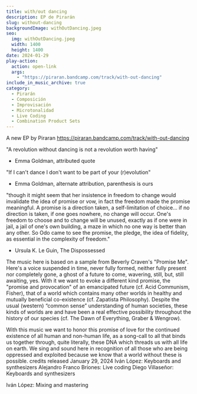 ```yaml
---
title: with/out dancing
description: EP de Pirarán 
slug: without-dancing
backgroundImage: withOutDancing.jpeg
seo:
  img: withOutDancing.jpeg
  width: 1400
  height: 1400
date: 2024-01-29
play-action:
  action: open-link
  args: 
    - "https://piraran.bandcamp.com/track/with-out-dancing"
include_in_music_archive: true
category:
  - Pirarán
  - Composición
  - Improvisación
  - Microtonalidad
  - Live Coding
  - Combination Product Sets
---
```

 
A new EP by Piraran https://piraran.bandcamp.com/track/with-out-dancing
 
 "A revolution without dancing is not a revolution worth having"
- Emma Goldman, attributed quote

"If I can't dance I don't want to be part of your (r)evolution"
- Emma Goldman, alternate attribution, parenthesis is ours

"though it might seem that her insistence in freedom to change would invalidate the idea of promise or vow, in fact the freedom made the promise meaningful. A promise is a direction taken, a self-limitation of choice… if no direction is taken, if one goes nowhere, no change will occur. One's freedom to choose and to change will be unused, exactly as if one were in jail, a jail of one's own building, a maze in which no one way is better than any other. So Odo came to see the promise, the pledge, the idea of fidelity, as essential in the complexity of freedom."
- Ursula K. Le Guin, The Dispossessed

The music here is based on a sample from Beverly Craven's "Promise Me". Here's a voice suspended in time, never fully formed, neither fully present nor completely gone, a ghost of a future to come, wavering, still, but, still awaiting, yes. With it we want to evoke a different kind promise, the "promise and provocation" of an emancipated future (cf. Acid Communism, Fisher), that of a world which contains many other worlds in healthy and mutually beneficial co-existence (cf. Zapatista Philosophy). Despite the usual (western) “common sense” understanding of human societies, these kinds of worlds are and have been a real effective possibility throughout the history of our species (cf. The Dawn of Everything, Graber & Wengrow).

With this music we want to honor this promise of love for the continued existence of all human and non-human life, as a song-call to all that binds us together through, quite literally, these DNA which threads us with all life on earth. We sing and sound here in recognition of all those who are being oppressed and exploited because we know that a world without these is possible. 
credits
released January 29, 2024
Iván López: Keyboards and synthesizers
Alejandro Franco Briones: Live coding
Diego Villaseñor: Keyboards and synthesizers

Iván López: Mixing and mastering
